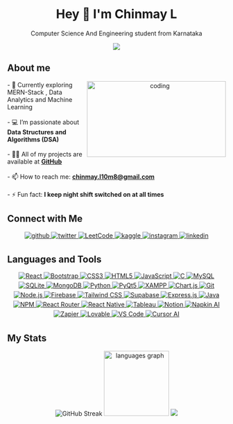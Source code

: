 <h1 align="center">Hey 👋 I'm Chinmay L</h1><p align="center">Computer Science And Engineering student from Karnataka</p>

<div align="center">
<img src="https://komarev.com/ghpvc/?username=stom-breaker-07&&style=flat-square" align="center" />
</div>  
  
## About me  
<div align="center">
  <img align="right" alt="coding" width="320" height="175" src="https://user-images.githubusercontent.com/55389276/140866485-8fb1c876-9a8f-4d6a-98dc-08c4981eaf70.gif">
  <p align="left">
    - 🔭 Currently exploring MERN-Stack , Data Analytics and Machine Learning <br><br>
    - 💻 I’m passionate about <strong>Data Structures and Algorithms (DSA)</strong><br><br>
    - 👨‍💻 All of my projects are available at <a href="https://github.com/stom-breaker-07" target="_blank"><strong>GitHub</strong></a><br><br>
    - 📫 How to reach me: <a href="mailto:chinmay.l10m8@gmail.com"><strong>chinmay.l10m8@gmail.com</strong></a><br><br>
    - ⚡ Fun fact: <strong> I keep night shift switched on at all times</strong>
  </p>
</div>

## Connect with Me
<div align="center"> 
<a href="https://github.com/stom-breaker-07" target="_blank">
<img src=https://img.shields.io/badge/github-%2324292e.svg?&style=for-the-badge&logo=github&logoColor=white alt=github style="margin-bottom: 5px;" />
</a>
<a href="https://twitter.com/chinmay_shetty7" target="_blank">
<img src=https://img.shields.io/badge/twitter-%2300acee.svg?&style=for-the-badge&logo=twitter&logoColor=white alt=twitter style="margin-bottom: 5px;" />
</a>
<a href="https://leetcode.com/u/Strom-Breaker/" target="_blank">
  <img src="https://img.shields.io/badge/LeetCode-%23FFA116.svg?&style=for-the-badge&logo=leetcode&logoColor=white" alt="LeetCode" style="margin-bottom: 5px;" />
</a>
<a href="https://www.kaggle.com/chinmayrangnathl" target="_blank">
<img src=https://img.shields.io/badge/kaggle-%2344BAE8.svg?&style=for-the-badge&logo=kaggle&logoColor=white alt=kaggle style="margin-bottom: 5px;" />
</a>
<a href="https://instagram.com/chinmay_shetty_07" target="_blank">
<img src=https://img.shields.io/badge/instagram-%23000000.svg?&style=for-the-badge&logo=instagram&logoColor=white alt=instagram style="margin-bottom: 5px;" />
</a>
<a href="https://linkedin.com/in/chinmayl" target="_blank">
<img src=https://img.shields.io/badge/linkedin-%231E77B5.svg?&style=for-the-badge&logo=linkedin&logoColor=white alt=linkedin style="margin-bottom: 5px;" />
</a>  
</div>

## Languages and Tools
<div align="center">  
<a href="https://reactjs.org/" target="_blank">
    <img src="https://img.shields.io/badge/React-%2361DAFB.svg?&style=for-the-badge&logo=react&logoColor=white" alt="React" style="margin-bottom: 5px;" />
  </a>
  <a href="https://getbootstrap.com/docs/3.4/javascript/" target="_blank">
    <img src="https://img.shields.io/badge/Bootstrap-%237952B3.svg?&style=for-the-badge&logo=bootstrap&logoColor=white" alt="Bootstrap" style="margin-bottom: 5px;" />
  </a>
  <a href="https://www.w3schools.com/css/" target="_blank">
    <img src="https://img.shields.io/badge/CSS3-%231572B6.svg?&style=for-the-badge&logo=css3&logoColor=white" alt="CSS3" style="margin-bottom: 5px;" />
  </a>
  <a href="https://en.wikipedia.org/wiki/HTML5" target="_blank">
    <img src="https://img.shields.io/badge/HTML5-%23E34F26.svg?&style=for-the-badge&logo=html5&logoColor=white" alt="HTML5" style="margin-bottom: 5px;" />
  </a>
  <a href="https://www.javascript.com/" target="_blank">
    <img src="https://img.shields.io/badge/JavaScript-%23F7DF1E.svg?&style=for-the-badge&logo=javascript&logoColor=black" alt="JavaScript" style="margin-bottom: 5px;" />
  </a>
  <a href="https://www.cprogramming.com/" target="_blank">
    <img src="https://img.shields.io/badge/C-%2300599C.svg?&style=for-the-badge&logo=c&logoColor=white" alt="C" style="margin-bottom: 5px;" />
  </a>
  <a href="https://www.mysql.com/" target="_blank">
    <img src="https://img.shields.io/badge/MySQL-%234479A1.svg?&style=for-the-badge&logo=mysql&logoColor=white" alt="MySQL" style="margin-bottom: 5px;" />
  </a>
  <a href="https://www.sqlite.org/" target="_blank">
  <img src="https://img.shields.io/badge/SQLite-003B57?style=for-the-badge&logo=sqlite&logoColor=white" alt="SQLite" style="margin-bottom: 5px;" />
</a>
  <a href="https://www.mongodb.com/" target="_blank">
    <img src="https://img.shields.io/badge/MongoDB-%2347A248.svg?&style=for-the-badge&logo=mongodb&logoColor=white" alt="MongoDB" style="margin-bottom: 5px;" />
  </a>
  <a href="https://www.python.org/" target="_blank">
    <img src="https://img.shields.io/badge/Python-%233776AB.svg?&style=for-the-badge&logo=python&logoColor=white" alt="Python" style="margin-bottom: 5px;" />
  </a>
  <a href="https://riverbankcomputing.com/software/pyqt/intro" target="_blank">
  <img src="https://img.shields.io/badge/PyQt5-%2331A8FF.svg?&style=for-the-badge&logo=python&logoColor=white" alt="PyQt5" style="margin-bottom: 5px;" />
  </a>
  <a href="https://www.apachefriends.org/" target="_blank">
    <img src="https://img.shields.io/badge/XAMPP-%23FB7A24.svg?&style=for-the-badge&logo=xampp&logoColor=white" alt="XAMPP" style="margin-bottom: 5px;" />
  </a>
  <a href="https://www.chartjs.org/" target="_blank">
    <img src="https://img.shields.io/badge/Chart.js-%23FF6384.svg?&style=for-the-badge&logo=chartdotjs&logoColor=white" alt="Chart.js" style="margin-bottom: 5px;" />
  </a>
  <a href="https://github.com/" target="_blank">
    <img src="https://img.shields.io/badge/Git-%23F05032.svg?&style=for-the-badge&logo=git&logoColor=white" alt="Git" style="margin-bottom: 5px;" />
  </a>
  <a href="https://nodejs.org/" target="_blank">
    <img src="https://img.shields.io/badge/Node.js-%23339933.svg?&style=for-the-badge&logo=node.js&logoColor=white" alt="Node.js" style="margin-bottom: 5px;" />
  </a>
  <a href="https://firebase.google.com/" target="_blank">
    <img src="https://img.shields.io/badge/Firebase-%23FFCA28.svg?&style=for-the-badge&logo=firebase&logoColor=black" alt="Firebase" style="margin-bottom: 5px;" />
  </a>
  <a href="https://www.tailwindcss.com/" target="_blank">
    <img src="https://img.shields.io/badge/Tailwind%20CSS-%2338B2AC.svg?&style=for-the-badge&logo=tailwind-css&logoColor=white" alt="Tailwind CSS" style="margin-bottom: 5px;" />
  </a>
  <a href="https://supabase.com/" target="_blank">
  <img src="https://img.shields.io/badge/Supabase-3ECF8E?style=for-the-badge&logo=supabase&logoColor=white" alt="Supabase" style="margin-bottom: 5px;" />
 </a>
  <a href="https://expressjs.com/" target="_blank">
    <img src="https://img.shields.io/badge/Express.js-%23000000.svg?&style=for-the-badge&logo=express&logoColor=white" alt="Express.js" style="margin-bottom: 5px;" />
  </a>
  <a href="https://www.java.com/" target="_blank">
    <img src="https://img.shields.io/badge/Java-%23007396.svg?&style=for-the-badge&logo=java&logoColor=white" alt="Java" style="margin-bottom: 5px;" />
  </a>
  <a href="https://www.npmjs.com/" target="_blank">
    <img src="https://img.shields.io/badge/NPM-%23CB3837.svg?&style=for-the-badge&logo=npm&logoColor=white" alt="NPM" style="margin-bottom: 5px;" />
  </a>
  <a href="https://reactrouter.com/" target="_blank">
    <img src="https://img.shields.io/badge/React%20Router-%23CA4245.svg?&style=for-the-badge&logo=reactrouter&logoColor=white" alt="React Router" style="margin-bottom: 
    5px;" />
  </a>
  <a href="https://reactnative.dev/" target="_blank">
    <img src="https://img.shields.io/badge/React%20Native-%2361DAFB.svg?&style=for-the-badge&logo=react&logoColor=white" alt="React Native" style="margin-bottom: 5px;" />
  </a>  
 <a href="https://www.tableau.com/" target="_blank">
  <img src="https://img.shields.io/badge/Tableau-%230085CA.svg?&style=for-the-badge&logo=tableau&logoColor=white" alt="Tableau" style="margin-bottom: 5px;" />
</a>

  <a href="https://www.notion.so/" target="_blank">
  <img src="https://img.shields.io/badge/Notion-%23000000.svg?&style=for-the-badge&logo=notion&logoColor=white" alt="Notion" style="margin-bottom: 5px;" />
</a>
<a href="https://napkin.one/" target="_blank">
  <img src="https://img.shields.io/badge/Napkin_AI-🧠-%237758C9.svg?&style=for-the-badge&logoColor=white" alt="Napkin AI" style="margin-bottom: 5px;" />
</a>

<a href="https://zapier.com/" target="_blank">
  <img src="https://img.shields.io/badge/Zapier-%23FF4A00.svg?&style=for-the-badge&logo=zapier&logoColor=white" alt="Zapier" style="margin-bottom: 5px;" />
</a>
<a href="https://www.lovable.so/" target="_blank">
  <img src="https://img.shields.io/badge/Lovable-💖-%23FF5CA2.svg?&style=for-the-badge&logoColor=white" alt="Lovable" style="margin-bottom: 5px;" />
</a>


 <a href="https://code.visualstudio.com/" target="_blank">
  <img src="https://img.shields.io/badge/VS%20Code-%23007ACC.svg?&style=for-the-badge&logo=visual-studio-code&logoColor=white" alt="VS Code" style="margin-bottom: 5px;" />
</a>

 <a href="https://cursor.so/" target="_blank">
    <img src="https://img.shields.io/badge/Cursor%20AI-%23000000.svg?&style=for-the-badge&logo=ai&logoColor=white" alt="Cursor AI" style="margin-bottom: 5px;" />
</a>
</div> 

## My Stats  
<div align="center">
  <img src="https://streak-stats.demolab.com?user=stom-breaker-07&theme=dark" alt="GitHub Streak" />
  <img src="https://github-readme-stats.vercel.app/api/top-langs?username=stom-breaker-07&locale=en&hide_title=true&layout=compact&card_width=320&langs_count=6&theme=tokyonight&hide_border=true&order=2" height="150" alt="languages graph"  />
   <img src="https://leetcard.jacoblin.cool/Strom-Breaker?ext=heatmap" >
</div>  

